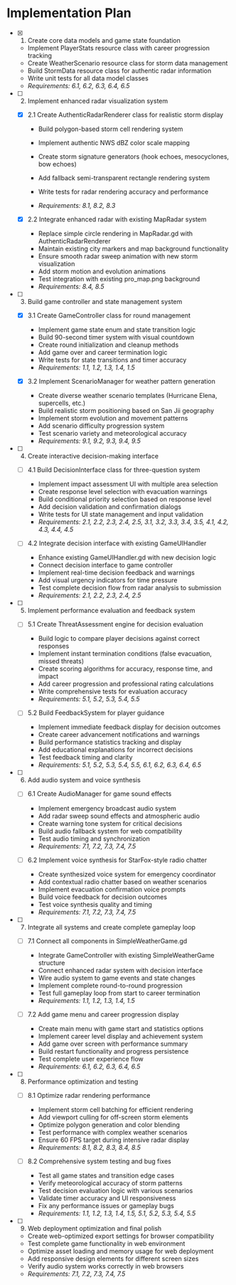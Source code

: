 # Implementation Plan

- [x] 1. Create core data models and game state foundation






  - Implement PlayerStats resource class with career progression tracking
  - Create WeatherScenario resource class for storm data management
  - Build StormData resource class for authentic radar information
  - Write unit tests for all data model classes
  - _Requirements: 6.1, 6.2, 6.3, 6.4, 6.5_

- [ ] 2. Implement enhanced radar visualization system
  - [x] 2.1 Create AuthenticRadarRenderer class for realistic storm display








    - Build polygon-based storm cell rendering system
    - Implement authentic NWS dBZ color scale mapping
    - Create storm signature generators (hook echoes, mesocyclones, bow echoes)
    - Add fallback semi-transparent rectangle rendering system
    - Write tests for radar rendering accuracy and performance


    - _Requirements: 8.1, 8.2, 8.3_

  - [x] 2.2 Integrate enhanced radar with existing MapRadar system





    - Replace simple circle rendering in MapRadar.gd with AuthenticRadarRenderer
    - Maintain existing city markers and map background functionality
    - Ensure smooth radar sweep animation with new storm visualization
    - Add storm motion and evolution animations
    - Test integration with existing pro_map.png background
    - _Requirements: 8.4, 8.5_

- [ ] 3. Build game controller and state management system
  - [x] 3.1 Create GameController class for round management



    - Implement game state enum and state transition logic
    - Build 90-second timer system with visual countdown
    - Create round initialization and cleanup methods
    - Add game over and career termination logic
    - Write tests for state transitions and timer accuracy
    - _Requirements: 1.1, 1.2, 1.3, 1.4, 1.5_

  - [x] 3.2 Implement ScenarioManager for weather pattern generation




    - Create diverse weather scenario templates (Hurricane Elena, supercells, etc.)
    - Build realistic storm positioning based on San Jii geography
    - Implement storm evolution and movement patterns
    - Add scenario difficulty progression system
    - Test scenario variety and meteorological accuracy
    - _Requirements: 9.1, 9.2, 9.3, 9.4, 9.5_

- [ ] 4. Create interactive decision-making interface
  - [ ] 4.1 Build DecisionInterface class for three-question system


    - Implement impact assessment UI with multiple area selection
    - Create response level selection with evacuation warnings
    - Build conditional priority selection based on response level
    - Add decision validation and confirmation dialogs
    - Write tests for UI state management and input validation
    - _Requirements: 2.1, 2.2, 2.3, 2.4, 2.5, 3.1, 3.2, 3.3, 3.4, 3.5, 4.1, 4.2, 4.3, 4.4, 4.5_

  - [ ] 4.2 Integrate decision interface with existing GameUIHandler
    - Enhance existing GameUIHandler.gd with new decision logic
    - Connect decision interface to game controller
    - Implement real-time decision feedback and warnings
    - Add visual urgency indicators for time pressure
    - Test complete decision flow from radar analysis to submission
    - _Requirements: 2.1, 2.2, 2.3, 2.4, 2.5_

- [ ] 5. Implement performance evaluation and feedback system
  - [ ] 5.1 Create ThreatAssessment engine for decision evaluation
    - Build logic to compare player decisions against correct responses
    - Implement instant termination conditions (false evacuation, missed threats)
    - Create scoring algorithms for accuracy, response time, and impact
    - Add career progression and professional rating calculations
    - Write comprehensive tests for evaluation accuracy
    - _Requirements: 5.1, 5.2, 5.3, 5.4, 5.5_

  - [ ] 5.2 Build FeedbackSystem for player guidance
    - Implement immediate feedback display for decision outcomes
    - Create career advancement notifications and warnings
    - Build performance statistics tracking and display
    - Add educational explanations for incorrect decisions
    - Test feedback timing and clarity
    - _Requirements: 5.1, 5.2, 5.3, 5.4, 5.5, 6.1, 6.2, 6.3, 6.4, 6.5_

- [ ] 6. Add audio system and voice synthesis
  - [ ] 6.1 Create AudioManager for game sound effects
    - Implement emergency broadcast audio system
    - Add radar sweep sound effects and atmospheric audio
    - Create warning tone system for critical decisions
    - Build audio fallback system for web compatibility
    - Test audio timing and synchronization
    - _Requirements: 7.1, 7.2, 7.3, 7.4, 7.5_

  - [ ] 6.2 Implement voice synthesis for StarFox-style radio chatter
    - Create synthesized voice system for emergency coordinator
    - Add contextual radio chatter based on weather scenarios
    - Implement evacuation confirmation voice prompts
    - Build voice feedback for decision outcomes
    - Test voice synthesis quality and timing
    - _Requirements: 7.1, 7.2, 7.3, 7.4, 7.5_

- [ ] 7. Integrate all systems and create complete gameplay loop
  - [ ] 7.1 Connect all components in SimpleWeatherGame.gd
    - Integrate GameController with existing SimpleWeatherGame structure
    - Connect enhanced radar system with decision interface
    - Wire audio system to game events and state changes
    - Implement complete round-to-round progression
    - Test full gameplay loop from start to career termination
    - _Requirements: 1.1, 1.2, 1.3, 1.4, 1.5_

  - [ ] 7.2 Add game menu and career progression display
    - Create main menu with game start and statistics options
    - Implement career level display and achievement system
    - Add game over screen with performance summary
    - Build restart functionality and progress persistence
    - Test complete user experience flow
    - _Requirements: 6.1, 6.2, 6.3, 6.4, 6.5_

- [ ] 8. Performance optimization and testing
  - [ ] 8.1 Optimize radar rendering performance
    - Implement storm cell batching for efficient rendering
    - Add viewport culling for off-screen storm elements
    - Optimize polygon generation and color blending
    - Test performance with complex weather scenarios
    - Ensure 60 FPS target during intensive radar display
    - _Requirements: 8.1, 8.2, 8.3, 8.4, 8.5_

  - [ ] 8.2 Comprehensive system testing and bug fixes
    - Test all game states and transition edge cases
    - Verify meteorological accuracy of storm patterns
    - Test decision evaluation logic with various scenarios
    - Validate timer accuracy and UI responsiveness
    - Fix any performance issues or gameplay bugs
    - _Requirements: 1.1, 1.2, 1.3, 1.4, 1.5, 5.1, 5.2, 5.3, 5.4, 5.5_

- [ ] 9. Web deployment optimization and final polish
  - Create web-optimized export settings for browser compatibility
  - Test complete game functionality in web environment
  - Optimize asset loading and memory usage for web deployment
  - Add responsive design elements for different screen sizes
  - Verify audio system works correctly in web browsers
  - _Requirements: 7.1, 7.2, 7.3, 7.4, 7.5_
